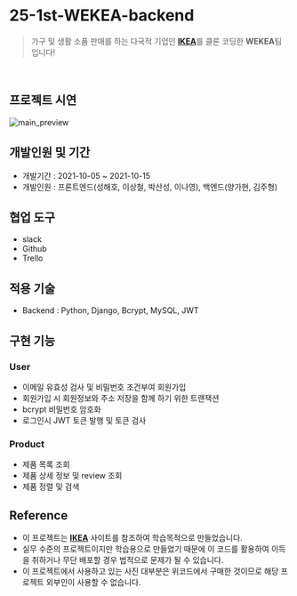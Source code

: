 # 25-1st-WEKEA-backend
> 가구 및 생활 소품 판매를 하는 다국적 기업인 [**IKEA**](https://www.ikea.com/kr/ko/)를 클론 코딩한 **WEKEA**팀 입니다! 

</br>

## 프로젝트 시연
![main_preview](https://user-images.githubusercontent.com/86050295/137613095-797a6da3-e397-458c-8e2f-27cd0652a946.gif)


## 개발인원 및 기간
- 개발기간 : 2021-10-05 ~ 2021-10-15
- 개발인원 : 프론트엔드(성해호, 이상철, 박산성, 이나영), 백엔드(양가현, 김주형)

## 협업 도구
- slack
- Github
- Trello

## 적용 기술
- Backend : Python, Django, Bcrypt, MySQL, JWT

## 구현 기능

### User
- 이메일 유효성 검사 및 비밀번호 조건부여 회원가입
- 회원가입 시 회원정보와 주소 저장을 함께 하기 위한 트랜잭션
- bcrypt 비밀번호 암호화
- 로그인시 JWT 토큰 발행 및 토큰 검사

### Product
- 제품 목록 조회
- 제품 상세 정보 및 review 조회
- 제품 정렬 및 검색

## Reference
- 이 프로젝트는 [**IKEA**](https://www.ikea.com/kr/ko/) 사이트를 참조하여 학습목적으로 만들었습니다.
- 실무 수준의 프로젝트이지만 학습용으로 만들었기 때문에 이 코드를 활용하여 이득을 취하거나 무단 배포할 경우 법적으로 문제가 될 수 있습니다.
- 이 프로젝트에서 사용하고 있는 사진 대부분은 위코드에서 구매한 것이므로 해당 프로젝트 외부인이 사용할 수 없습니다.
